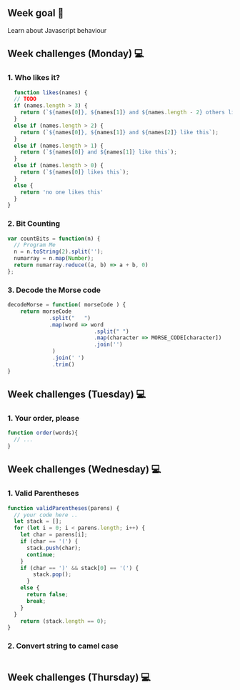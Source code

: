 ## Week goal 🏁
Learn about Javascript behaviour

## Week challenges (Monday) 💻

### 1. Who likes it? 

```javascript
  function likes(names) {
  // TODO
  if (names.length > 3) {
    return (`${names[0]}, ${names[1]} and ${names.length - 2} others like this` );
  }
  else if (names.length > 2) {
    return (`${names[0]}, ${names[1]} and ${names[2]} like this`);
  }
  else if (names.length > 1) {
    return (`${names[0]} and ${names[1]} like this`);
  }
  else if (names.length > 0) {
    return (`${names[0]} likes this`);
  }
  else {
    return 'no one likes this'
  }
}
```
### 2. Bit Counting

```javascript
var countBits = function(n) {
  // Program Me
  n = n.toString(2).split('');
  numarray = n.map(Number);
  return numarray.reduce((a, b) => a + b, 0)
};
```
### 3. Decode the Morse code

```javascript
decodeMorse = function( morseCode ) {
    return morseCode
             .split("   ")
             .map(word => word
                           .split(" ")
                           .map(character => MORSE_CODE[character])
                           .join('')
              )
              .join(' ')
              .trim()
}
```

## Week challenges (Tuesday) 💻

### 1. Your order, please

```javascript
function order(words){
  // ...
}
```

## Week challenges (Wednesday) 💻

### 1. Valid Parentheses
```javascript
function validParentheses(parens) {
  // your code here ..
  let stack = [];
  for (let i = 0; i < parens.length; i++) {
    let char = parens[i];
    if (char == '(') {
      stack.push(char);
      continue;
    }
    if (char == ')' && stack[0] == '(') {
        stack.pop();
      }
    else {
      return false;
      break;
    }
  }
    return (stack.length == 0);
}
```
### 2. Convert string to camel case
```javascript
```

## Week challenges (Thursday) 💻
